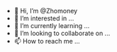 - 👋 Hi, I’m @Zhomoney
- 👀 I’m interested in ...
- 🌱 I’m currently learning ...
- 💞️ I’m looking to collaborate on ...
- 📫 How to reach me ...

<!---
Zhomoney/Zhomoney is a ✨ special ✨ repository because its `README.md` (this file) appears on your GitHub profile.
You can click the Preview link to take a look at your changes.
--->
